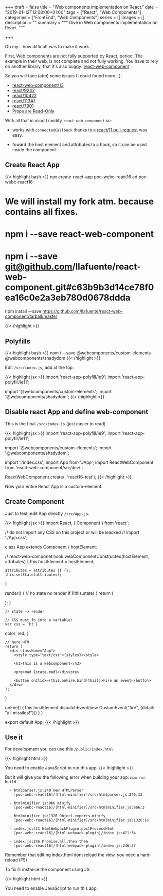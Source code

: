 +++
draft = false
title = "Web components implementation on React."
date = "2019-01-12T12:08:00+01:00"
tags = ["React", "Web Components"]
categories = ["FrontEnd", "Web Components"]
series = []
images = []
description = ""
summary = """
Dive in Web components implementation on React.
"""

+++

Oh my... how difficult was to make it work.

First, Web components are not fully supported by React, period.
The example in their web, is not complete and not fully working. You have to
rely on another library, that it's also buggy: [react-web-component](https://github.com/spring-media/react-web-component)

So you will face (atm) some issues (I could found more...):

* [react-web-component/13](https://github.com/spring-media/react-web-component/issues/13)
* [react/9242](https://github.com/facebook/react/issues/9242)
* [react/10422](https://github.com/facebook/react/issues/9242)
* [react/11347](https://github.com/facebook/react/issues/11347)
* [react/7901](https://github.com/facebook/react/issues/7901)
* [Props are Read-Only](https://reactjs.org/docs/components-and-props.html#props-are-read-only)


With all that in mind I modify `react-web-component` so:

* works with `connectedCallback` thanks to a
[react/11 pull-request](https://github.com/spring-media/react-web-component/pull/11)
was easy.

* foward the host element and attributes to a hook, so it can be used inside
the component.


## Create React App

{{< highlight bash >}}
npx create-react-app poc-webc-react16
cd poc-webc-react16

# We will install my fork atm. because contains all fixes.
# npm i --save react-web-component
# npm i --save git@github.com/llafuente/react-web-component.git#c63b9b3d14ce78f0ea16c0e2a3eb780d0678ddda
npm install --save https://github.com/llafuente/react-web-component/tarball/master

{{< /highlight >}}


## Polyfills

{{< highlight bash >}}
npm i --save @webcomponents/custom-elements @webcomponents/shadydom
{{< /highlight >}}

Edit `/src/index.js`, add at the top:

{{< highlight jsx >}}
import 'react-app-polyfill/ie9';
import 'react-app-polyfill/ie11';

import '@webcomponents/custom-elements';
import '@webcomponents/shadydom';
{{< /highlight >}}


## Disable react App and define web-component


This is the final `/src/index.js` (just easier to read)

{{< highlight jsx >}}
import 'react-app-polyfill/ie9';
import 'react-app-polyfill/ie11';

import '@webcomponents/custom-elements';
import '@webcomponents/shadydom';

import './index.css';
import App from './App';
import ReactWebComponent from 'react-web-component/src/dev/';

ReactWebComponent.create(<App />, 'react16-test');
{{< /highlight >}}

Now your entire React App is a custom-element.


## Create Component

Just to test, edit App directly `/src/App.js`.

{{< highlight jsx >}}
import React, { Component } from 'react';

// do not import any CSS on this project or will be leacked
// import './App.css';

class App extends Component {
  hostElement;

  // react-web-componet hook
  webComponentConstructed(hostElement, attributes) {
    this.hostElement = hostElement;

    attributes = attributes || {};
    this.setState(attributes);
  }

  render() {
    // no state no render
    if (!this.state) {
      return (<div></div>);
    }

    // state -> render

    // CSS must fo into a variable!
    var css = `h3 {
  color: red;
}`

    // here HTM
    return (
      <div className="App">
        <style type="text/css">{styles}</style>

        <h3>This is a webcomponent</h3>

        <pre>mad {state.mad}</div>pre>

        <button onClick={this.onFire.bind(this)}>Fire an event</button>
      </div>
    );
  }

  onFire() {
    this.hostElement.dispatchEvent(new CustomEvent("fire", {detail: "all missiles!"}))
  }
}

export default App;
{{< /highlight >}}


## Use it

For development you can use this `/public/index.html`

{{< highlight html >}}
<!-- replace this body -->
  <body>
    <noscript>You need to enable JavaScript to run this app.</noscript>
    <react16-test mad="science"></react16-test>
  </body>
{{< /highlight >}}

But it will give you the following error when building your app: `npm run build`

```
  - htmlparser.js:240 new HTMLParser
    [poc-webc-react16]/[html-minifier]/src/htmlparser.js:240:13

  - htmlminifier.js:966 minify
    [poc-webc-react16]/[html-minifier]/src/htmlminifier.js:966:3

  - htmlminifier.js:1326 Object.exports.minify
    [poc-webc-react16]/[html-minifier]/src/htmlminifier.js:1326:16

  - index.js:411 HtmlWebpackPlugin.postProcessHtml
    [poc-webc-react16]/[html-webpack-plugin]/index.js:411:34

  - index.js:246 Promise.all.then.then
    [poc-webc-react16]/[html-webpack-plugin]/index.js:246:27
```

Remember that editing index.html dont reload the view,
you need a hard-reload (F5)

To fix it: instance the component using JS:

{{< highlight html >}}
<!-- replace this body -->
  <body>
    <noscript>You need to enable JavaScript to run this app.</noscript>
    <script type="text/javascript">
      // fix: 'npm run build' using document.createElement
      // - htmlparser.js:240 new HTMLParser
      // [poc-webc-react16]/[html-minifier]/src/htmlparser.js:240:13
      // ...

      var el = document.createElement("react16-test")
      document.body.appendChild(el);
      el.setAttribute("mad", "science");
    </script>
  </body>

{{< /highlight >}}


## Conclusions

React 16 is not prepared for Web Components. I found many problems in a small,
but enough, time:

* Any CSS file imported, will be leacked globally.
Do not `import '*.css'`

* You are forced to write CSS, HTML and JS in the same file.
Should be in different files but I don't mind...
but declare CSS in a variable and inject that into a *style* tag
is inconvenient.

* Project can't be built if the Web Component is used at `index.html`... really
:sob: but has a work around...

* In React everything is a property, while using Web Component the easy way
is to use attributes.

* No clear future, there are many discussions on the fly and some already
promise breaking changes.

* There is no official support.

Just: Do not use React 16 to implement Web Components,
wait more or use another framework.

Project size: under 300Kb.


## References

* [Use Shadow DOM on react](https://github.com/Wildhoney/ReactShadow) maybe
an alternative to my implementation.

* [Create a New React App](https://reactjs.org/docs/create-a-new-react-app.html)

* [react-web-component](https://github.com/spring-media/react-web-component)

